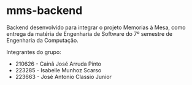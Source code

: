 # mms-backend
Backend desenvolvido para integrar o projeto Memorias à Mesa, como entrega da matéria de Engenharia de Software do 7º semestre de Engenharia da Computação.  

Integrantes do grupo:
- 210626 - Cainã José Arruda Pinto 
- 223285 - Isabelle Munhoz Scarso 
- 223663 - José Antonio Classio Junior
